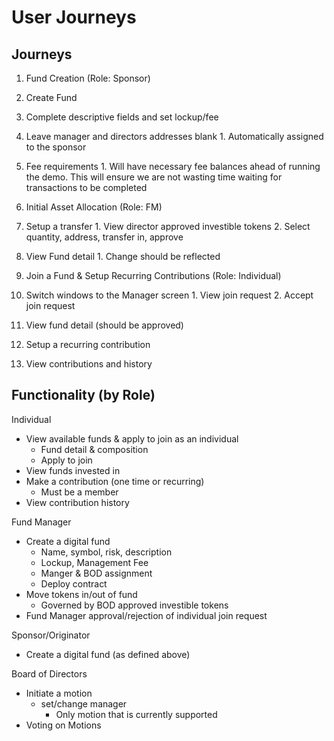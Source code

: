 # User Journeys
 
## Journeys


1. Fund Creation (Role: Sponsor)
  1. Create Fund
  2. Complete descriptive fields and set lockup/fee
  3. Leave manager and directors addresses blank
    1. Automatically assigned to the sponsor
  4. Fee requirements 
    1. Will have necessary fee balances ahead of running the demo. This will ensure we are not wasting time waiting for transactions to be completed


1. Initial Asset Allocation (Role: FM)
  1. Setup a transfer
    1. View director approved investible tokens
    2. Select quantity, address, transfer in, approve
  2. View Fund detail
    1. Change should be reflected
2. Join a Fund & Setup Recurring Contributions (Role: Individual)
  1. Switch windows to the Manager screen
    1. View join request
    2. Accept join request
  2. View fund detail (should be approved)
  3. Setup a recurring contribution
  4. View contributions and history
  
## Functionality (by Role) 

Individual

- View available funds & apply to join as an individual
  - Fund detail & composition
  - Apply to join
- View funds invested in
- Make a contribution (one time or recurring)
  - Must be a member
- View contribution history

Fund Manager

- Create a digital fund
  - Name, symbol, risk, description
  - Lockup, Management Fee
  - Manger & BOD assignment
  - Deploy contract
- Move tokens in/out of fund
  - Governed by BOD approved investible tokens
- Fund Manager approval/rejection of individual join request

Sponsor/Originator 

- Create a digital fund (as defined above)

Board of Directors

- Initiate a motion
  - set/change manager
    - Only motion that is currently supported
- Voting on Motions


